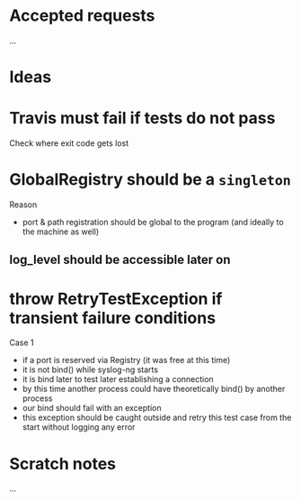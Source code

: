 # Accepted requests

...

# Ideas

# Travis must fail if tests do not pass

Check where exit code gets lost

# GlobalRegistry should be a `singleton`

Reason

* port & path registration should be global to the program (and ideally to the machine as well)

## log_level should be accessible later on


# throw RetryTestException if transient failure conditions

Case 1

* if a port is reserved via Registry (it was free at this time)
* it is not bind() while syslog-ng starts
* it is bind later to test later establishing a connection
* by this time another process could have theoretically bind() by another process
* our bind should fail with an exception
* this exception should be caught outside and retry this test case from the start without logging any error

# Scratch notes

...
